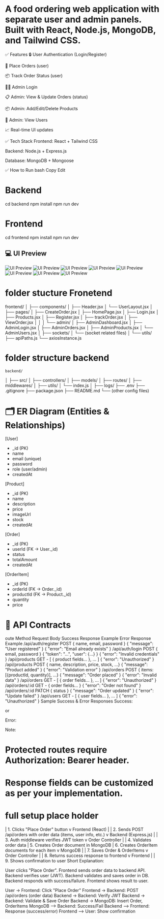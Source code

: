 # A food ordering web application with separate user and admin panels. Built with React, Node.js, MongoDB, and Tailwind CSS.

✅ Features
🔒 User Authentication (Login/Register)

🛒 Place Orders (user)

📦 Track Order Status (user)

🧑‍💼 Admin Login

📋 Admin: View & Update Orders (status)

📦 Admin: Add/Edit/Delete Products

👥 Admin: View Users

📈 Real-time UI updates

✅ Tech Stack
Frontend: React + Tailwind CSS

Backend: Node.js + Express.js

Database: MongoDB + Mongoose

✅ How to Run
bash
Copy
Edit
# Backend
cd backend
npm install
npm run dev

# Frontend
cd frontend
npm install
npm run dev

## 💻 UI Preview

![UI Preview](./assets/AdminDashboard.png)
![UI Preview](./assets/AdminMangeOrder.png)
![UI Preview](./assets/AdminManageProduct.png)
![UI Preview](./assets/AdminMangeUser.png)
![UI Preview](./assets/homePage1.png)
![UI Preview](./assets/homePage2.png)
![UI Preview](./assets/MyOrder.png)
![UI Preview](./assets/MyOrder.png)

# folder stucture Fronetend 
frontend/
│
├── components/
│   ├── Header.jsx
│   └── UserLayout.jsx
│
├── pages/
│   ├── CreateOrder.jsx
│   ├── HomePage.jsx
│   ├── Login.jsx
│   ├── Products.jsx
│   ├── Register.jsx
│   ├── trackOrder.jsx
│   ├── ViewOrder.jsx
│   │
│   └── admin/
│       ├── AdminDashboard.jsx
│       ├── AdminLogin.jsx
│       ├── AdminOrders.jsx
│       ├── AdminProducts.jsx
│       └── AdminUsers.jsx
│
├── sockets/
│   └── (socket related files)
│
└── utils/
    ├── apiPaths.js
    └── axiosInstance.js
# folder structure backend
    backend/
│
├── src/
│   ├── controllers/
│   ├── models/
│   ├── routes/
│   ├── middlewares/
│   ├── utils/
│   └── index.js
│
├── logs/
├── .env
├── .gitignore
├── package.json
├── README.md
└── (other config files)

 # 🗂️ ER Diagram (Entities & Relationships)
 [User]
- _id (PK)
- name
- email (unique)
- password
- role (user/admin)
- createdAt

[Product]
- _id (PK)
- name
- description
- price
- imageUrl
- stock
- createdAt

[Order]
- _id (PK)
- userId (FK → User._id)
- status
- totalAmount
- createdAt

[OrderItem]
- _id (PK)
- orderId (FK → Order._id)
- productId (FK → Product._id)
- quantity
- price
# 📑 API Contracts
oute	Method	Request Body	Success Response Example	Error Response Example
/api/auth/register	POST	{ name, email, password }	{ "message": "User registered" }	{ "error": "Email already exists" }
/api/auth/login	POST	{ email, password }	{ "token": "...", "user": {...} }	{ "error": "Invalid credentials" }
/api/products	GET	-	[ { product fields... }, ... ]	{ "error": "Unauthorized" }
/api/products	POST	{ name, description, price, stock, ...}	{ "message": "Product added" }	{ "error": "Validation error" }
/api/orders	POST	{ items: [{productId, quantity}], ...}	{ "message": "Order placed" }	{ "error": "Invalid data" }
/api/orders	GET	-	[ { order fields... }, ... ]	{ "error": "Unauthorized" }
/api/orders/:id	GET	-	{ order fields... }	{ "error": "Order not found" }
/api/orders/:id	PATCH	{ status }	{ "message": "Order updated" }	{ "error": "Update failed" }
/api/users	GET	-	[ { user fields... }, ... ]	{ "error": "Unauthorized" }
Sample Success & Error Responses
Success:

or

Error:

Note:

# Protected routes require Authorization: Bearer <token> header.
# Response fields can be customized as per your implementation.

# full setup place holder 
 | 1. Clicks "Place Order" button
 v
Frontend (React)
 |
 | 2. Sends POST /api/orders with order data (items, user info, etc.)
 v
Backend (Express.js)
 |
 | 3. Auth middleware verifies JWT token
 v
Order Controller
 |
 | 4. Validates order data
 | 5. Creates Order document in MongoDB
 | 6. Creates OrderItem documents for each item
 v
MongoDB
 |
 | 7. Saves Order & OrderItems
 v
Order Controller
 |
 | 8. Returns success response to frontend
 v
Frontend
 |
 | 9. Shows confirmation to user
 Short Explanation:

User clicks "Place Order".
Frontend sends order data to backend API.
Backend verifies user (JWT).
Backend validates and saves order in DB.
Backend responds with success/failure.
Frontend shows result to user.

User -> Frontend: Click "Place Order"
Frontend -> Backend: POST /api/orders (order data)
Backend -> Backend: Verify JWT
Backend -> Backend: Validate & Save Order
Backend -> MongoDB: Insert Order, OrderItems
MongoDB --> Backend: Success/Fail
Backend --> Frontend: Response (success/error)
Frontend --> User: Show confirmation
